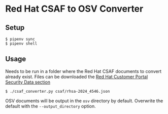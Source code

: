 # Red Hat CSAF to OSV Converter

## Setup

~~~
$ pipenv sync
$ pipenv shell
~~~

## Usage

Needs to be run in a folder where the Red Hat CSAF documents to convert already exist. Files can be downloaded the [Red Hat Customer Portal Security Data section](https://access.redhat.com/security/data/csaf/v2/advisories/)
~~~
$ ./csaf_converter.py csaf/rhsa-2024_4546.json
~~~

OSV documents will be output in the `osv` directory by default. Overwrite the default with the `--output_directory` option.